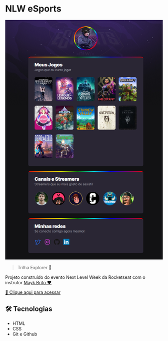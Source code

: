 # NLW eSports

![PREVIEW](./.github/richard-natan.github.io_nlw-esports-explorer_.png)

>Trilha Explorer 🚀

Projeto construído do evento Next Level Week da Rocketseat com o instrutor [Mayk Brito ❤](https://github.com/maykbrito)


[🔗 Clique aqui para acessar](https://richard-natan.github.io/nlw-esports-explorer)

## 🛠 Tecnologias

- HTML
- CSS
- Git e Github